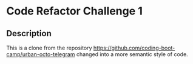 # Code Refactor Challenge 1

## Description

This is a clone from the repository https://github.com/coding-boot-camp/urban-octo-telegram changed into a more semantic style of code.
